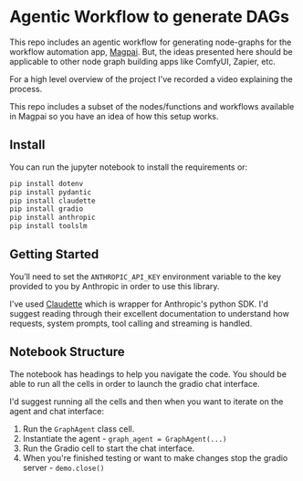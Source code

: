 # Agentic Workflow to generate DAGs

This repo includes an agentic workflow for generating node-graphs for the workflow automation app, [Magpai](https://magpai.app/). But, the ideas presented here should be applicable to other node graph building apps like ComfyUI, Zapier, etc.

For a high level overview of the project I've recorded a video explaining the process.

This repo includes a subset of the nodes/functions and workflows available in Magpai so you have an idea of how this setup works.

## Install

You can run the jupyter notebook to install the requirements or:

```sh
pip install dotenv
pip install pydantic
pip install claudette
pip install gradio
pip install anthropic
pip install toolslm
```

## Getting Started

You’ll need to set the `ANTHROPIC_API_KEY` environment variable to the key provided to you by Anthropic in order to use this library.

I've used [Claudette](https://claudette.answer.ai) which is wrapper for Anthropic's python SDK. I'd suggest reading through their excellent documentation to understand how requests, system prompts, tool calling and streaming is handled.

## Notebook Structure

The notebook has headings to help you navigate the code. You should be able to run all the cells in order to launch the gradio chat interface.

I'd suggest running all the cells and then when you want to iterate on the agent and chat interface:

1. Run the `GraphAgent` class cell.
2. Instantiate the agent - `graph_agent = GraphAgent(...)`
3. Run the Gradio cell to start the chat interface.
4. When you're finished testing or want to make changes stop the gradio server - `demo.close()`
